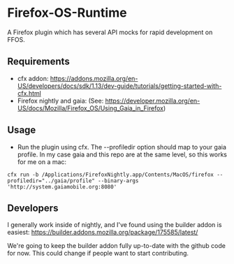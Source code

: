 Firefox-OS-Runtime
==================

A Firefox plugin which has several API mocks for rapid development on FFOS.

Requirements
-------------
- cfx addon: https://addons.mozilla.org/en-US/developers/docs/sdk/1.13/dev-guide/tutorials/getting-started-with-cfx.html
- Firefox nightly and gaia: (See: https://developer.mozilla.org/en-US/docs/Mozilla/Firefox_OS/Using_Gaia_in_Firefox)

Usage
-------------
- Run the plugin using cfx. The --profiledir option should map to your gaia profile. In my case gaia and this repo are at the same level, so this works for me on a mac:
```
cfx run -b /Applications/FirefoxNightly.app/Contents/MacOS/firefox --profiledir="../gaia/profile" --binary-args 'http://system.gaiamobile.org:8080'
```


Developers
-------------

I generally work inside of nightly, and I've found using the builder addon is easiest: https://builder.addons.mozilla.org/package/175585/latest/

We're going to keep the builder addon fully up-to-date with the github code for now. This could change if people want to start contributing.
